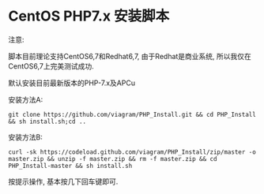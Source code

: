 # CentOS PHP7.x 安装脚本


注意: 

  脚本目前理论支持CentOS6,7和Redhat6,7, 由于Redhat是商业系统, 所以我仅在CentOS6,7上完美测试成功.
  
默认安装目前最新版本的PHP-7.x及APCu

安装方法A:

    git clone https://github.com/viagram/PHP_Install.git && cd PHP_Install && sh install.sh;cd ..

安装方法B:

    curl -sk https://codeload.github.com/viagram/PHP_Install/zip/master -o master.zip && unzip -f master.zip && rm -f master.zip && cd PHP_Install-master && sh install.sh

按提示操作, 基本按几下回车键即可.

